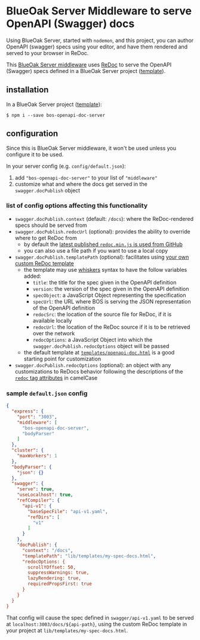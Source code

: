 # BlueOak Server Middleware to serve OpenAPI (Swagger) docs

Using BlueOak Server, started with `nodemon`, and this project, you can author OpenAPI (swagger) 
specs using your editor, and have them rendered and served to your browser in ReDoc.

This [BlueOak Server middleware](https://github.com/BlueOakJS/blueoak-server/wiki/Middleware) uses [ReDoc](https://github.com/Rebilly/redoc) to serve the OpenAPI (Swagger) specs defined in
a BlueOak Server project ([template](https://github.com/BlueOakJS/blueoak-server-template)).

## installation

In a BlueOak Server project ([template](https://github.com/BlueOakJS/blueoak-server-template)):

```
$ npm i --save bos-openapi-doc-server
```

## configuration

Since this is BlueOak Server middleware, it won't be used unless you configure it to be used.

In your server config (e.g. `config/default.json`):

1. add `"bos-openapi-doc-server"` to your list of `"middleware"`
2. customize what and where the docs get served in the `swagger.docPublish` object

### list of config options affecting this functionality

* `swagger.docPublish.context` (default: `/docs`): where the ReDoc-rendered specs should be served from
* `swagger.docPublish.redocUrl` (optional): provides the ability to override where to get ReDoc from
  * by default the [latest published `redoc.min.js` is used from GitHub](https://github.com/Rebilly/redoc#releases)
  * you can also use a file path if you want to use a local copy
* `swagger.docPublish.templatePath` (optional): facilitates using [your own custom ReDoc template](https://github.com/Rebilly/redoc#configuration)
  * the template may use [whiskers](https://github.com/gsf/whiskers.js) syntax to have the follow variables added:
    * `title`: the title for the spec given in the OpenAPI definition
    * `version`: the version of the spec given in the OpenAPI definition
    * `specObject`: a JavaScript Object representing the specification
    * `specUrl`: the URL where BOS is serving the JSON representation of the OpenAPI definition
    * `redocSrc`: the location of the source file for ReDoc, if it is available locally
    * `redocUrl`: the location of the ReDoc source if it is to be retrieved over the network
    * `redocOptions`: a JavaScript Object into which the `swagger.docPublish.redocOptions` object will be passed
  * the default template at [`templates/openapi-doc.html`](./templates/openapi-doc.html) is a good starting point for customization
* `swagger.docPublish.redocOptions` (optional): an object with any customizations to ReDocs behavior following the descriptions of the [`redoc` tag attributes](https://github.com/Rebilly/redoc#redoc-tag-attributes) in camelCase

### sample `default.json` config

```json
{
  "express": {
    "port": "3003",
    "middleware": [
      "bos-openapi-doc-server",
      "bodyParser"
    ]
  },
  "cluster": {
    "maxWorkers": 1
  },
  "bodyParser": {
    "json": {}
  },
  "swagger": {
    "serve": true,
    "useLocalhost": true,
    "refCompiler": {
      "api-v1": {
        "baseSpecFile": "api-v1.yaml",
        "refDirs": [
          "v1"
        ]
      }
    },
    "docPublish": {
      "context": "/docs",
      "templatePath": "lib/templates/my-spec-docs.html",
      "redocOptions: {
        scrollYOffset: 50,
        suppressWarnings: true,
        lazyRendering: true,
        requiredPropsFirst: true
      }
    }
  }
}
```

That config will cause the spec defined in `swagger/api-v1.yaml` to be served at 
`localhost:3003/docs/${api-path}`, using the custom ReDoc template in your project
at `lib/templates/my-spec-docs.html`.
